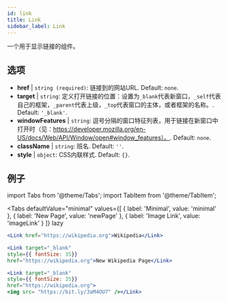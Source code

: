 ```yaml
---
id: link
title: Link
sidebar_label: Link
---
```


一个用于显示链接的组件。

## 选项

* __href__ | `string (required)`: 链接到的网站URL. Default: `none`.
* __target__ | `string`: 定义打开链接的位置：设置为`_blank`代表新窗口，`_self`代表自己的框架，`_parent`代表上级，`_top`代表窗口的主体，或者框架的名称。. Default: `'_blank'`.
* __windowFeatures__ | `string`: 逗号分隔的窗口特征列表，用于链接在新窗口中打开时（见：https://developer.mozilla.org/en-US/docs/Web/API/Window/open#window_features）。. Default: `none`.
* __className__ | `string`: 班名. Default: `''`.
* __style__ | `object`: CSS内联样式. Default: `{}`.


## 例子

import Tabs from '@theme/Tabs';
import TabItem from '@theme/TabItem';

<Tabs
    defaultValue="minimal"
    values={[
        { label: 'Minimal', value: 'minimal' },
        { label: 'New Page', value: 'newPage' },
        { label: 'Image Link', value: 'imageLink' }
    ]}
    lazy
>
<TabItem value="minimal">

```jsx live
<Link href="https://wikipedia.org">Wikipedia</Link>
```

</TabItem>

<TabItem value="newPage">

```jsx live
<Link target="_blank" 
style={{ fontSize: 35}}
href="https://wikipedia.org">New Wikipedia Page</Link>
```
</TabItem>

<TabItem value="imageLink">

```jsx live
<Link target="_blank" 
style={{ fontSize: 35}}
href="https://wikipedia.org">
<img src= "https://bit.ly/3aM4OU7" /></Link>
```

</TabItem>

</Tabs>

